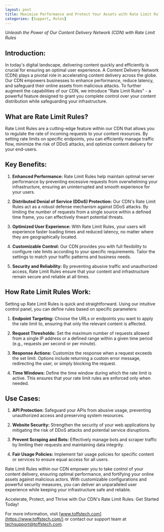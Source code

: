 ```yaml
---
layout: post
title: Maximize Performance and Protect Your Assets with Rate Limit Rules in Our CDN
categories: [Support, Rules]
---
```


*Unleash the Power of Our Content Delivery Network (CDN) with Rate Limit Rules*

## Introduction:

In today's digital landscape, delivering content quickly and efficiently is crucial for ensuring an optimal user experience. A Content Delivery Network (CDN) plays a pivotal role in accelerating content delivery across the globe. Our CDN empowers businesses to enhance performance, reduce latency, and safeguard their online assets from malicious attacks. To further augment the capabilities of our CDN, we introduce "Rate Limit Rules" - a powerful feature designed to grant you complete control over your content distribution while safeguarding your infrastructure.

## What are Rate Limit Rules?

Rate Limit Rules are a cutting-edge feature within our CDN that allows you to regulate the rate of incoming requests to your content resources. By setting rate limits on specific endpoints, you can efficiently manage traffic flow, minimize the risk of DDoS attacks, and optimize content delivery for your end-users.

## Key Benefits:

1. **Enhanced Performance:** Rate Limit Rules help maintain optimal server performance by preventing excessive requests from overwhelming your infrastructure, ensuring an uninterrupted and smooth experience for your users.

2. **Distributed Denial of Service (DDoS) Protection:** Our CDN's Rate Limit Rules act as a robust defense mechanism against DDoS attacks. By limiting the number of requests from a single source within a defined time frame, you can effectively thwart potential threats.

3. **Optimized User Experience:** With Rate Limit Rules, your users will experience faster loading times and reduced latency, no matter where they are geographically located.

4. **Customizable Control:** Our CDN provides you with full flexibility to configure rate limits according to your specific requirements. Tailor the settings to match your traffic patterns and business needs.

5. **Security and Reliability:** By preventing abusive traffic and unauthorized access, Rate Limit Rules ensure that your content and infrastructure remain secure and reliable at all times.

## How Rate Limit Rules Work:

Setting up Rate Limit Rules is quick and straightforward. Using our intuitive control panel, you can define rules based on specific parameters:

1. **Endpoint Targeting:** Choose the URLs or endpoints you want to apply the rate limit to, ensuring that only the relevant content is affected.

2. **Request Thresholds:** Set the maximum number of requests allowed from a single IP address or a defined range within a given time period (e.g., requests per second or per minute).

3. **Response Actions:** Customize the response when a request exceeds the set limit. Options include returning a custom error message, redirecting the user, or simply blocking the request.

4. **Time Windows:** Define the time window during which the rate limit is active. This ensures that your rate limit rules are enforced only when needed.

## Use Cases:

1. **API Protection:** Safeguard your APIs from abusive usage, preventing unauthorized access and preserving system resources.

2. **Website Security:** Strengthen the security of your web applications by mitigating the risk of DDoS attacks and potential service disruptions.

3. **Prevent Scraping and Bots:** Effectively manage bots and scraper traffic by limiting their requests and maintaining data integrity.

4. **Fair Usage Policies:** Implement fair usage policies for specific content or services to ensure equal access for all users.

Rate Limit Rules within our CDN empower you to take control of your content delivery, ensuring optimal performance, and fortifying your online assets against malicious actors. With customizable configurations and powerful security measures, you can deliver an unparalleled user experience while keeping your infrastructure safe and reliable.

Accelerate, Protect, and Thrive with Our CDN's Rate Limit Rules. Get Started Today!

For more information, visit [www.toffstech.com](https://www.toffstech.com/) or contact our support team at [techsupport@toffstech.com](mailto:techsupport@toffstech.com).